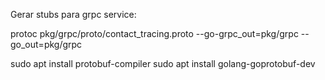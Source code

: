 Gerar stubs para grpc service:
<!-- go generate -->
protoc  pkg/grpc/proto/contact_tracing.proto --go-grpc_out=pkg/grpc --go_out=pkg/grpc

sudo apt install protobuf-compiler
sudo apt install golang-goprotobuf-dev